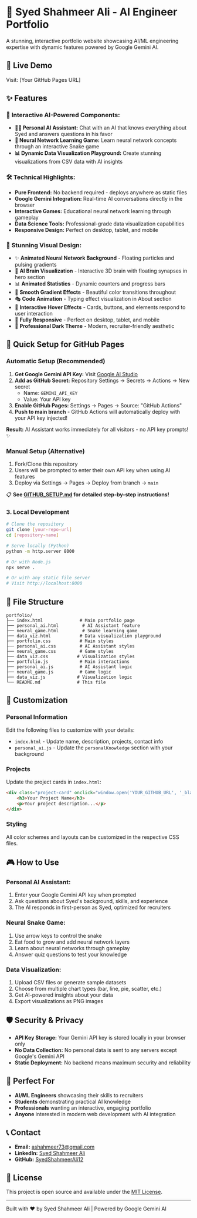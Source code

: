 # 🤖 Syed Shahmeer Ali - AI Engineer Portfolio

A stunning, interactive portfolio website showcasing AI/ML engineering expertise with dynamic features powered by Google Gemini AI.

## 🌟 Live Demo

Visit: [Your GitHub Pages URL]

## ✨ Features

### 🎯 **Interactive AI-Powered Components:**
- **👨‍💻 Personal AI Assistant:** Chat with an AI that knows everything about Syed and answers questions in his favor
- **🐍 Neural Network Learning Game:** Learn neural network concepts through an interactive Snake game
- **📊 Dynamic Data Visualization Playground:** Create stunning visualizations from CSV data with AI insights

### 🛠 **Technical Highlights:**
- **Pure Frontend:** No backend required - deploys anywhere as static files
- **Google Gemini Integration:** Real-time AI conversations directly in the browser
- **Interactive Games:** Educational neural network learning through gameplay
- **Data Science Tools:** Professional-grade data visualization capabilities
- **Responsive Design:** Perfect on desktop, tablet, and mobile

### 🎨 **Stunning Visual Design:**
- ✨ **Animated Neural Network Background** - Floating particles and pulsing gradients
- 🧠 **AI Brain Visualization** - Interactive 3D brain with floating synapses in hero section
- 📊 **Animated Statistics** - Dynamic counters and progress bars
- 💫 **Smooth Gradient Effects** - Beautiful color transitions throughout
- 🎭 **Code Animation** - Typing effect visualization in About section
- 🎪 **Interactive Hover Effects** - Cards, buttons, and elements respond to user interaction
- 📱 **Fully Responsive** - Perfect on desktop, tablet, and mobile
- 🌟 **Professional Dark Theme** - Modern, recruiter-friendly aesthetic

## 🚀 Quick Setup for GitHub Pages

### **Automatic Setup (Recommended)**
1. **Get Google Gemini API Key:** Visit [Google AI Studio](https://aistudio.google.com/app/apikey)
2. **Add as GitHub Secret:** Repository Settings → Secrets → Actions → New secret
   - Name: `GEMINI_API_KEY`
   - Value: Your API key
3. **Enable GitHub Pages:** Settings → Pages → Source: "GitHub Actions"
4. **Push to main branch** - GitHub Actions will automatically deploy with your API key injected!

**Result:** AI Assistant works immediately for all visitors - no API key prompts! ✨

### **Manual Setup (Alternative)**
1. Fork/Clone this repository
2. Users will be prompted to enter their own API key when using AI features
3. Deploy via Settings → Pages → Deploy from branch → `main`

📋 **See [GITHUB_SETUP.md](GITHUB_SETUP.md) for detailed step-by-step instructions!**

### 3. **Local Development**
```bash
# Clone the repository
git clone [your-repo-url]
cd [repository-name]

# Serve locally (Python)
python -m http.server 8000

# Or with Node.js
npx serve .

# Or with any static file server
# Visit http://localhost:8000
```

## 📁 File Structure

```
portfolio/
├── index.html              # Main portfolio page
├── personal_ai.html         # AI Assistant feature
├── neural_game.html         # Snake learning game
├── data_viz.html           # Data visualization playground
├── portfolio.css           # Main styles
├── personal_ai.css         # AI Assistant styles
├── neural_game.css         # Game styles
├── data_viz.css           # Visualization styles
├── portfolio.js            # Main interactions
├── personal_ai.js          # AI Assistant logic
├── neural_game.js          # Game logic
├── data_viz.js            # Visualization logic
└── README.md              # This file
```

## 🔧 Customization

### **Personal Information**
Edit the following files to customize with your details:
- `index.html` - Update name, description, projects, contact info
- `personal_ai.js` - Update the `personalKnowledge` section with your background

### **Projects**
Update the project cards in `index.html`:
```html
<div class="project-card" onclick="window.open('YOUR_GITHUB_URL', '_blank')">
    <h3>Your Project Name</h3>
    <p>Your project description...</p>
</div>
```

### **Styling**
All color schemes and layouts can be customized in the respective CSS files.

## 🎮 How to Use

### **Personal AI Assistant:**
1. Enter your Google Gemini API key when prompted
2. Ask questions about Syed's background, skills, and experience
3. The AI responds in first-person as Syed, optimized for recruiters

### **Neural Snake Game:**
1. Use arrow keys to control the snake
2. Eat food to grow and add neural network layers
3. Learn about neural networks through gameplay
4. Answer quiz questions to test your knowledge

### **Data Visualization:**
1. Upload CSV files or generate sample datasets
2. Choose from multiple chart types (bar, line, pie, scatter, etc.)
3. Get AI-powered insights about your data
4. Export visualizations as PNG images

## 🛡️ Security & Privacy

- **API Key Storage:** Your Gemini API key is stored locally in your browser only
- **No Data Collection:** No personal data is sent to any servers except Google's Gemini API
- **Static Deployment:** No backend means maximum security and reliability

## 🎯 Perfect For

- **AI/ML Engineers** showcasing their skills to recruiters
- **Students** demonstrating practical AI knowledge
- **Professionals** wanting an interactive, engaging portfolio
- **Anyone** interested in modern web development with AI integration

## 📞 Contact

- **Email:** ashahmeer73@gmail.com
- **LinkedIn:** [Syed Shahmeer Ali](https://www.linkedin.com/in/syed-shahmeer-ali-61a836288/)
- **GitHub:** [SyedShahmeerAli12](https://github.com/SyedShahmeerAli12)

## 📄 License

This project is open source and available under the [MIT License](LICENSE).

---

Built with ❤️ by Syed Shahmeer Ali | Powered by Google Gemini AI